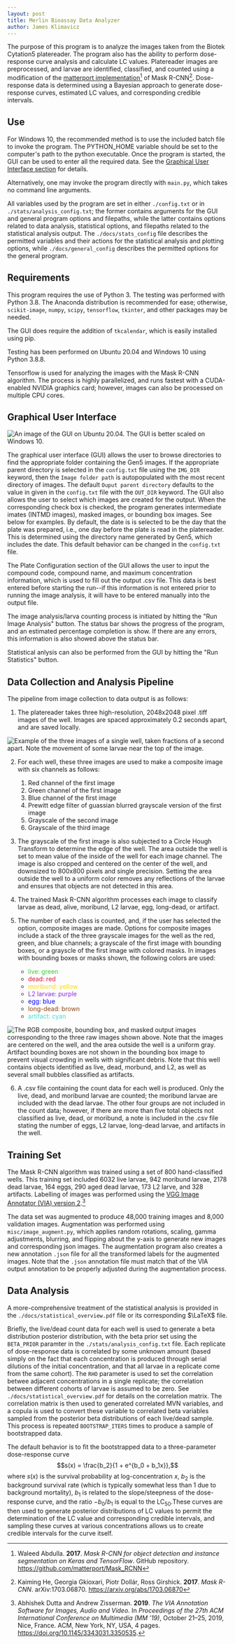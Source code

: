 ```yaml
---
layout: post
title: Merlin Bioassay Data Analyzer
author: James Klimavicz
---
```


The purpose of this program is to analyze the images taken from the Biotek Cytation5 platereader. The program also has the ability to perform dose-response curve analysis and calculate LC values. Platereader images are preprocessed, and larvae are identified, classified, and counted using a modification of the [matterport implementation](https://github.com/matterport/Mask_RCNN)[^2] of Mask R-CNN[^3]. Dose-response data is determined using a Bayesian approach to generate dose-response curves, estimated LC values, and corresponding credible intervals. 

## Use
For Windows 10, the recommended method is to use the included batch file to invoke the program. The PYTHON_HOME variable should be set to the computer's path to the python executable. Once the program is started, the GUI can be used to enter all the required data. See the [Graphical User Interface section](#gui) for details. 

Alternatively, one may invoke the program directly with `main.py`, which takes no command line arguments. 

All variables used by the program are set in either `./config.txt` or in `./stats/analysis_config.txt`; the former contains arguments for the GUI and general program options and filepaths, while the latter contains options related to data analysis, statistical options, and filepaths related to the statistical analysis output. The `./docs/stats_config` file describes the permitted variables and their actions for the statistical analysis and plotting options, while `./docs/general_config` describes the permitted options for the general program. 

## Requirements

This program requires the use of Python 3. The testing was performed with Python 3.8. The Anaconda distribution is recommended for ease; otherwise, `scikit-image`, `numpy`, `scipy`, `tensorflow`, `tkinter`, and other packages may be needed. 

The GUI does require the addition of `tkcalendar`, which is easily installed using pip. 

Testing has been performed on Ubuntu 20.04 and Windows 10 using Python 3.8.8.

Tensorflow is used for analyzing the images with the Mask R-CNN algorithm. The process is highly parallelized, and runs fastest with a CUDA-enabled NVIDIA graphics card; however, images can also be processed on multiple CPU cores. 

## <a name="gui"></a>Graphical User Interface

![An image of the GUI on Ubuntu 20.04. The GUI is better scaled on Windows 10.](./docs/img/Program.png) 

The graphical user interface (GUI) allows the user to browse directories to find the appropriate folder containing the Gen5 images. If the appropriate parent directory is selected in the `config.txt` file using the `IMG_DIR` keyword, then the `Image folder path` is autopopulated with the most recent directory of images. The default `Ouput parent directory` defaults to the value in given in the `config.txt` file with the `OUT_DIR` keyword. The GUI also allows the user to select which images are created for the output. When the corresponding check box is checked, the program generates intermediate imates (INTMD images), masked images, or bounding box images. See below for examples. By default, the date is is selected to be the day that the plate was prepared, i.e., one day before the plate is read in the platereader. This is determined using the directory name generated by Gen5, which includes the date. This default behavior can be changed in the `config.txt` file. 

The Plate Configuration section of the GUI allows the user to input the compound code, compound name, and maximum concentration information, which is used to fill out the output .csv file. This data is best entered before starting the run--if this information is not entered prior to running the image analysis, it will have to be entered manually into the output file. 

The image analysis/larva counting process is initiated by hitting the "Run Image Analysis" button. The status bar shows the progress of the program, and an estimated percentage completion is show. If there are any errors, this information is also showed above the status bar. 

Statistical anlysis can also be performed from the GUI by hitting the "Run Statistics" button. 


## Data Collection and Analysis Pipeline

The pipeline from image collection to data output is as follows:

1. The platereader takes three high-resolution, 2048x2048 pixel .tiff images of the well. Images are spaced approximately 0.2 seconds apart, and are saved locally. 

![Example of the three images of a single well, taken fractions of a second apart. Note the movement of some larvae near the top of the image.](./docs/img/initial_images.jpg) 

<!-- <figure>
  <img src="./docs/img/B2_04.jpg" width="200" />
  <img src="./docs/img/B2_05.jpg" width="200" /> 
  <img src="./docs/img/B2_06.jpg" width="200" />
  <figcaption aria-hidden="true">Example of the three images of a single well, taken fractions of a second apart. Note the movement of some larvae near the top of the image.</figcaption>
</figure> -->
2. For each well, these three images are used to make a composite image with six channels as follows:

	1. Red channel of the first image
	2. Green channel of the first image
	3. Blue channel of the first image
	4. Prewitt edge filter of guassian blurred grayscale version of the first image
	5. Grayscale of the second image
	6. Grayscale of the third image

3. The grayscale of the first image is also subjected to a Circle Hough Transform to determine the edge of the well. The area outside the well is set to mean value of the inside of the well for each image channel. The image is also cropped and centered on the center of the well, and downsized to 800x800 pixels and single precision. Setting the area outside the well to a uniform color removes any reflections of the larvae and ensures that objects are not detected in this area. 
4. The trained Mask R-CNN algorithm processes each image to classify larvae as dead, alive, moribund, L2 larvae, egg, long-dead, or artifact. 
5. The number of each class is counted, and, if the user has selected the option, composite images are made. Options for composite images include a stack of the three grayscale images for the well as the red, green, and blue channels; a grayscale of the first image with bounding boxes, or a grayscle of the first image with colored masks. In images with bounding boxes or masks shown, the following colors are used:

	- <span style="color:LimeGreen">live: green </span>
	- <span style="color:Crimson">dead: red </span>
	- <span style="color:Gold">moribund: yellow </span>
	- <span style="color:BlueViolet">L2 larvae: purple</span>
	- <span style="color:blue">egg: blue </span>
	- <span style="color:SaddleBrown">long-dead: brown </span>
	- <span style="color:Turquoise">artifact: cyan </span>


![The RGB composite, bounding box, and masked output images corresponding to the three raw images shown above. Note that the images are centered on the well, and the area outside the well is a uniform gray. Artifact bounding boxes are not shown in the bounding box image to prevent visual crowding in wells with significant debris. Note that this well contains objects identified as live, dead, morbund, and L2, as well as several small bubbles classified as artifacts.](./docs/img/processed.jpg) 

<!-- <figure>
  <img src="./docs/img/B2_comp.png" width="200" />
  <img src="./docs/img/B2_bbox.png" width="200" /> 
  <img src="./docs/img/B2_splash.png" width="200" />
  <figcaption aria-hidden="true">The RGB composite, bounding box, and masked output images corresponding to the three raw images shown above. Note that the images are centered on the well, and the area outside the well is a uniform gray. Artifact bounding boxes are not shown in the bounding box image to prevent visual crowding in wells with significant debris. Note that this well contains objects identified as live, dead, morbund, and L2, as well as several small bubbles classified as artifacts. </figcaption>
</figure> -->
6. A .csv file containing the count data for each well is produced. Only the live, dead, and moribund larvae are counted; the moribund larvae are included with the dead larvae. The other four groups are not included in the count data; however, if there are more than five total objects not classified as live, dead, or moribund, a note is included in the .csv file stating the number of eggs, L2 larvae, long-dead larvae, and artifacts in the well. 

## Training Set

The Mask R-CNN algorithm was trained using a set of 800 hand-classified wells. This training set included 6032 live larvae, 942 moribund larvae, 2178 dead larvae, 164 eggs, 290 aged dead larvae, 173 L2 larve, and 328 artifacts. Labelling of images was performed using the [VGG Image Annotator (VIA) version 2](https://www.robots.ox.ac.uk/~vgg/software/via/).[^1] 

The data set was augmented to produce 48,000 training images and 8,000 validation images. Augmentation was performed using `misc/image_augment.py`, which applies random rotations, scaling, gamma adjustments, blurring, and flipping about the y-axis to generate new images and corresponding json images. The augmentation program also creates a new annotation `.json` file for all the transformed labels for the augmented images. Note that the `.json` annotation file must match that of the VIA output annotation to be properly adjusted during the augmentation process.


## Data Analysis

A more-comprehensive treatment of the statistical analysis is provided in the `./docs/statistical_overview.pdf` file or its corresponding $\LaTeX$ file. 

Briefly, the live/dead count data for each well is used to generate a beta distribution posterior distribution, with the beta prior set using the `BETA_PRIOR` paramter in the `./stats/analysis_config.txt` file. Each replicate of dose-response data is correlated by some unknown amount (based simply on the fact that each concentration is produced through serial dilutions of the initial concentration, and that all larvae in a replicate come from the same cohort). The `RHO` parameter is used to set the correlation betwee adjacent concentrations in a single replicate; the correlation between different cohorts of larvae is assumed to be zero. See `./docs/statistical_overview.pdf` for details on the correlation matrix. The correlation matrix is then used to generated correlated MVN variables, and a copula is used to convert these variable to correlated beta variables sampled from the posterior beta distributions of each live/dead sample. This process is repeated `BOOTSTRAP_ITERS` times to produce a sample of bootstrapped data. 

The default behavior is to fit the bootstrapped data to a three-parameter dose-response curve $$s(x) = \frac{b_2}{1 + e^{b_0  + b_1x}},$$ where $s(x)$ is the survival probability at log-concentration $x$, $b_2$ is the background survival rate (which is typically somewhat less than 1 due to background mortality), $b_1$ is related to the slope/steepness of the dose-response curve, and the ratio $-b_0/b_1$ is equal to the LC<sub>50</sub>.These curves are then used to generate posterior distributions of LC values to permit the determination of the LC value and corresponding credible intervals, and sampling these curves at various concentrations allows us to create credible intervals for the curve itself. 



[^1]: Abhishek Dutta and Andrew Zisserman. **2019**. *The VIA Annotation Software for Images, Audio and Video*. In *Proceedings of the 27th ACM International Conference on Multimedia (MM ’19)*, October 21–25, 2019, Nice, France. ACM, New York, NY, USA, 4 pages. https://doi.org/10.1145/3343031.3350535.
[^2]: Waleed Abdulla. **2017**. *Mask R-CNN for object detection and instance segmentation on Keras and TensorFlow*. GitHub repository. https://github.com/matterport/Mask_RCNN
[^3]: Kaiming He, Georgia Gkioxari, Piotr Dollár, Ross Girshick. **2017**. *Mask R-CNN*. arXiv:1703.06870. https://arxiv.org/abs/1703.06870